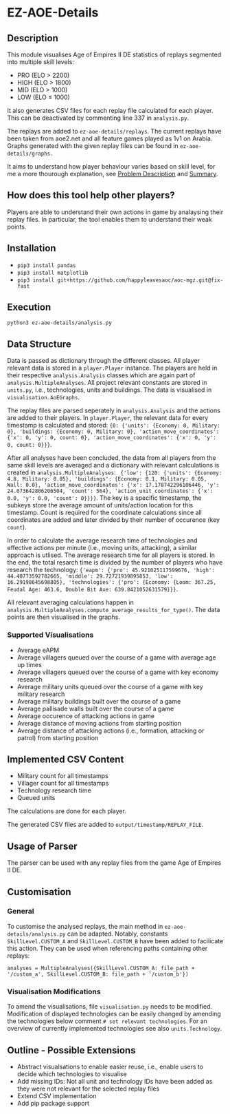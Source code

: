 # EZ-AOE-Details
## Description
This module visualises Age of Empires II DE statistics of replays segmented into multiple skill levels:
* PRO (ELO > 2200)
* HIGH (ELO > 1800)
* MID (ELO > 1000)
* LOW (ELO ≤ 1000)

It also generates CSV files for each replay file calculated for each player. This can be deactivated by commenting line 337 in `analysis.py`.

The replays are added to `ez-aoe-details/replays`. The current replays have been taken from aoe2.net and all feature games played as 1v1 on Arabia. Graphs generated with the given replay files can be found in `ez-aoe-details/graphs`.

It aims to understand how player behaviour varies based on skill level, for me a more thourough explanation, see [Problem Description](PROBLEM_DESCRIPTION.md) and [Summary](SUMMARY.md).
## How does this tool help other players?
Players are able to understand their own actions in game by analaysing their replay files. In particular, the tool enables them to understand their weak points.
## Installation
* `pip3 install pandas`
* `pip3 install matplotlib`
* `pip3 install git+https://github.com/happyleavesaoc/aoc-mgz.git@fix-fast`
## Execution
`python3 ez-aoe-details/analysis.py`
## Data Structure
Data is passed as dictionary through the different classes. All player relevant data is stored in a `player.Player` instance. The players are held in their respective `analysis.Analysis` classes which are again part of `analysis.MultipleAnalyses`. All project relevant constants are stored in `units.py`, i.e., technologies, units and buildings. The data is visualised in `visualisation.AoEGraphs`.

The replay files are parsed seperately in `analysis.Analysis` and the actions are added to their players. In `player.Player`, the relevant data for every timestamp is calculated and stored: `{0: {'units': {Economy: 0, Military: 0}, 'buildings: {Economy: 0, Military: 0}, 'action_move_coordinates': {'x': 0, 'y': 0, count: 0}, 'action_move_coordinates': {'x': 0, 'y': 0, count: 0}}}`.

After all analyses have been concluded, the data from all players from the same skill levels are averaged and a dictionary with relevant calculations is created in `analysis.MultipleAnalyses`: ` {'low': {120: {'units': {Economy: 4.8, Military: 0.05}, 'buildings': {Economy: 0.1, Military: 0.05, Wall: 0.0}, 'action_move_coordinates': {'x': 17.178742296106446, 'y': 24.073642806206504, 'count': 564}, 'action_unit_coordinates': {'x': 0.0, 'y': 0.0, 'count': 0}}}}`. The key is a specific timestamp, the subkeys store the average amount of units/action location for this timestamp. Count is required for the coordinate calculations since all coordinates are added and later divided by their number of occurence (key `count`).

In order to calculate the average research time of technologies and effective actions per minute (i.e., moving units, attacking), a similar approach is utlised. The average research time for all players is stored. In the end, the total resarch time is divided by the number of players who have research the technology: `{'eapm': {'pro': 45.921025117599676, 'high': 44.40773592782665, 'middle': 29.72721939895853, 'low': 16.29198645698805}, 'technologies': {'pro': {Economy: {Loom: 367.25, Feudal Age: 463.6, Double Bit Axe: 639.8421052631579}}}`. 

All relevant averaging calculations happen in `analysis.MultipleAnalyses.compute_average_results_for_type()`. The data points are then visualised in the graphs.
### Supported Visualisations
* Average eAPM
* Average villagers queued over the course of a game with average age up times
* Average villagers queued over the course of a game with key economy research
* Average military units queued over the course of a game with key military research
* Average military buildings built over the course of a game
* Average pallisade walls built over the course of a game
* Average occurence of attacking actions in game
* Average distance of moving actions from starting position
* Average distance of attacking actions (i.e., formation, attacking or patrol) from starting position
## Implemented CSV Content
* Military count for all timestamps
* Villager count for all timestamps
* Technology research time
* Queued units

The calculations are done for each player.

The generated CSV files are added to `output/timestamp/REPLAY_FILE`.
## Usage of Parser
The parser can be used with any replay files from the game Age of Empires II DE.
## Customisation
### General
To customise the analysed replays, the main method in `ez-aoe-details/analysis.py` can be adapted. Notably, constants `SkillLevel.CUSTOM_A` and `SkillLevel.CUSTOM_B` have been added to facilicate this action. They can be used when referencing paths containing other replays:

`analyses = MultipleAnalyses({SkillLevel.CUSTOM_A: file_path + '/custom_a', SkillLevel.CUSTOM_B: file_path + '/custom_b'})`
### Visualisation Modifications
To amend the visualisations, file `visualisation.py` needs to be modified. Modification of displayed technologies can be easily changed by amending the technologies below comment `# set relevant technologies`. For an overview of currently implemented technologies see also `units.Technology`.
## Outline - Possible Extensions
* Abstract visualsations to enable easier reuse, i.e., enable users to decide which technologies to visualise
* Add missing IDs: Not all unit and technology IDs have been added as they were not relevant for the selected replay files
* Extend CSV implementation
* Add pip package support
